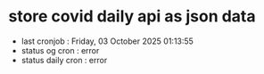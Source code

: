# store covid daily api as json data

- last cronjob : Friday, 03 October 2025 01:13:55
- status og cron : error
- status daily cron : error
      
      